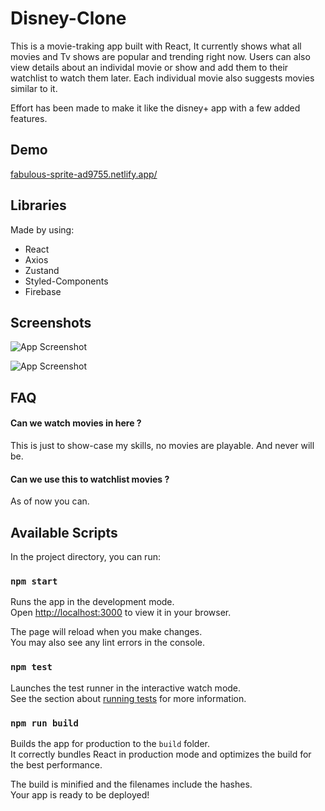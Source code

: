 
# Disney-Clone

This is a movie-traking app built with React, It currently shows what all movies and Tv shows are popular and trending right now.
Users can also view details about an individal movie or show and add them to their watchlist to watch them later. Each individual movie also suggests movies similar to it.

Effort has been made to make it like the disney+ app with a few added features.


## Demo

[fabulous-sprite-ad9755.netlify.app/](fabulous-sprite-ad9755.netlify.app/)




## Libraries

Made by using: 
* React
* Axios
* Zustand
* Styled-Components
* Firebase


## Screenshots

![App Screenshot](https://imgur.com/tzx6tCS.png)

![App Screenshot](https://imgur.com/yQf1FUo.png)



## FAQ

#### Can we watch movies in here ?

This is just to show-case my skills, no movies are playable. And never will be.

#### Can we use this to watchlist movies ?

As of now you can. 


## Available Scripts

In the project directory, you can run:

### `npm start`

Runs the app in the development mode.\
Open [http://localhost:3000](http://localhost:3000) to view it in your browser.

The page will reload when you make changes.\
You may also see any lint errors in the console.

### `npm test`

Launches the test runner in the interactive watch mode.\
See the section about [running tests](https://facebook.github.io/create-react-app/docs/running-tests) for more information.

### `npm run build`

Builds the app for production to the `build` folder.\
It correctly bundles React in production mode and optimizes the build for the best performance.

The build is minified and the filenames include the hashes.\
Your app is ready to be deployed!
